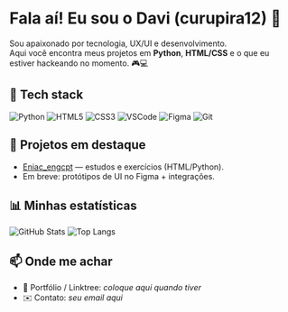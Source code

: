 <!-- Banner opcional: troque pela sua imagem -->
<!-- <img src="https://i.imgur.com/SEU-BANNER.png" width="100%" /> -->

# Fala aí! Eu sou o Davi (curupira12) 👋

Sou apaixonado por tecnologia, UX/UI e desenvolvimento.  
Aqui você encontra meus projetos em **Python**, **HTML/CSS** e o que eu estiver hackeando no momento. 🎮💻

## 🔧 Tech stack
![Python](https://img.shields.io/badge/Python-3776AB?style=for-the-badge&logo=python&logoColor=white)
![HTML5](https://img.shields.io/badge/HTML5-E34F26?style=for-the-badge&logo=html5&logoColor=white)
![CSS3](https://img.shields.io/badge/CSS3-1572B6?style=for-the-badge&logo=css3&logoColor=white)
![VSCode](https://img.shields.io/badge/VSCode-0078d7?style=for-the-badge&logo=visual-studio-code&logoColor=white)
![Figma](https://img.shields.io/badge/Figma-F24E1E?style=for-the-badge&logo=figma&logoColor=white)
![Git](https://img.shields.io/badge/Git-F05032?style=for-the-badge&logo=git&logoColor=white)

## 🚀 Projetos em destaque
- [Eniac_engcpt](https://github.com/curupira12/Eniac_engcpt) — estudos e exercícios (HTML/Python).
- Em breve: protótipos de UI no Figma + integrações.

## 📊 Minhas estatísticas
![GitHub Stats](https://github-readme-stats.vercel.app/api?username=curupira12&show_icons=true&theme=radical)
![Top Langs](https://github-readme-stats.vercel.app/api/top-langs/?username=curupira12&layout=compact&theme=radical)

## 📫 Onde me achar
- 🔗 Portfólio / Linktree: *coloque aqui quando tiver*
- ✉️ Contato: *seu email aqui*
